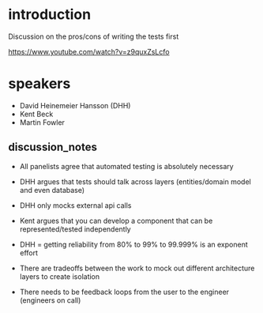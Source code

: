 # introduction
Discussion on the pros/cons of writing the tests first

https://www.youtube.com/watch?v=z9quxZsLcfo

# speakers
- David Heinemeier Hansson (DHH)
- Kent Beck
- Martin Fowler

## discussion_notes
- All panelists agree that automated testing is absolutely necessary
- DHH argues that tests should talk across layers (entities/domain model and even database)
- DHH only mocks external api calls
- Kent argues that you can develop a component that can be represented/tested independently

- DHH = getting reliability from 80% to 99% to 99.999% is an exponent effort 

- There are tradeoffs between the work to mock out different architecture layers to create isolation

- There needs to be feedback loops from the user to the engineer (engineers on call)
 